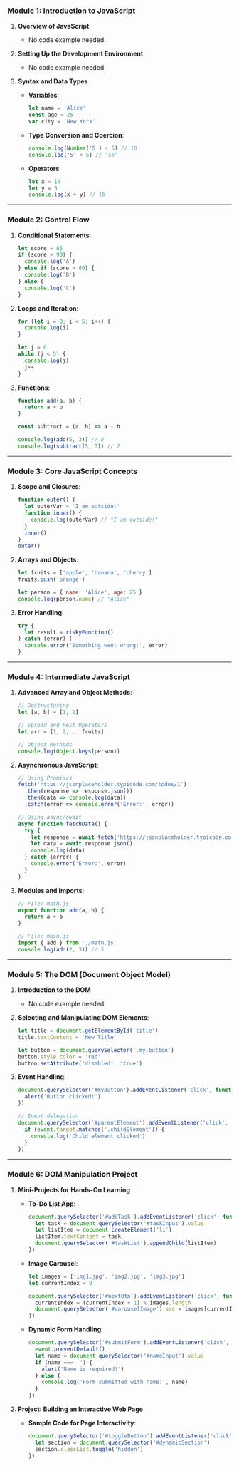 ### **Module 1: Introduction to JavaScript**

1. **Overview of JavaScript**

   - No code example needed.

2. **Setting Up the Development Environment**

   - No code example needed.

3. **Syntax and Data Types**

   - **Variables**:

     ```javascript
     let name = 'Alice'
     const age = 25
     var city = 'New York'
     ```

   - **Type Conversion and Coercion**:

     ```javascript
     console.log(Number('5') + 5) // 10
     console.log('5' + 5) // "55"
     ```

   - **Operators**:
     ```javascript
     let x = 10
     let y = 5
     console.log(x + y) // 15
     ```

---

### **Module 2: Control Flow**

1. **Conditional Statements**:

   ```javascript
   let score = 85
   if (score > 90) {
     console.log('A')
   } else if (score > 80) {
     console.log('B')
   } else {
     console.log('C')
   }
   ```

2. **Loops and Iteration**:

   ```javascript
   for (let i = 0; i < 5; i++) {
     console.log(i)
   }

   let j = 0
   while (j < 5) {
     console.log(j)
     j++
   }
   ```

3. **Functions**:

   ```javascript
   function add(a, b) {
     return a + b
   }

   const subtract = (a, b) => a - b

   console.log(add(5, 3)) // 8
   console.log(subtract(5, 3)) // 2
   ```

---

### **Module 3: Core JavaScript Concepts**

1. **Scope and Closures**:

   ```javascript
   function outer() {
     let outerVar = 'I am outside!'
     function inner() {
       console.log(outerVar) // "I am outside!"
     }
     inner()
   }
   outer()
   ```

2. **Arrays and Objects**:

   ```javascript
   let fruits = ['apple', 'banana', 'cherry']
   fruits.push('orange')

   let person = { name: 'Alice', age: 25 }
   console.log(person.name) // "Alice"
   ```

3. **Error Handling**:
   ```javascript
   try {
     let result = riskyFunction()
   } catch (error) {
     console.error('Something went wrong:', error)
   }
   ```

---

### **Module 4: Intermediate JavaScript**

1. **Advanced Array and Object Methods**:

   ```javascript
   // Destructuring
   let [a, b] = [1, 2]

   // Spread and Rest Operators
   let arr = [1, 2, ...fruits]

   // Object Methods
   console.log(Object.keys(person))
   ```

2. **Asynchronous JavaScript**:

   ```javascript
   // Using Promises
   fetch('https://jsonplaceholder.typicode.com/todos/1')
     .then(response => response.json())
     .then(data => console.log(data))
     .catch(error => console.error('Error:', error))

   // Using async/await
   async function fetchData() {
     try {
       let response = await fetch('https://jsonplaceholder.typicode.com/todos/1')
       let data = await response.json()
       console.log(data)
     } catch (error) {
       console.error('Error:', error)
     }
   }
   ```

3. **Modules and Imports**:

   ```javascript
   // File: math.js
   export function add(a, b) {
     return a + b
   }

   // File: main.js
   import { add } from './math.js'
   console.log(add(2, 3)) // 5
   ```

---

### **Module 5: The DOM (Document Object Model)**

1. **Introduction to the DOM**

   - No code example needed.

2. **Selecting and Manipulating DOM Elements**:

   ```javascript
   let title = document.getElementById('title')
   title.textContent = 'New Title'

   let button = document.querySelector('.my-button')
   button.style.color = 'red'
   button.setAttribute('disabled', 'true')
   ```

3. **Event Handling**:

   ```javascript
   document.querySelector('#myButton').addEventListener('click', function () {
     alert('Button clicked!')
   })

   // Event delegation
   document.querySelector('#parentElement').addEventListener('click', function (event) {
     if (event.target.matches('.childElement')) {
       console.log('Child element clicked')
     }
   })
   ```

---

### **Module 6: DOM Manipulation Project**

1. **Mini-Projects for Hands-On Learning**

   - **To-Do List App**:

     ```javascript
     document.querySelector('#addTask').addEventListener('click', function () {
       let task = document.querySelector('#taskInput').value
       let listItem = document.createElement('li')
       listItem.textContent = task
       document.querySelector('#taskList').appendChild(listItem)
     })
     ```

   - **Image Carousel**:

     ```javascript
     let images = ['img1.jpg', 'img2.jpg', 'img3.jpg']
     let currentIndex = 0

     document.querySelector('#nextBtn').addEventListener('click', function () {
       currentIndex = (currentIndex + 1) % images.length
       document.querySelector('#carouselImage').src = images[currentIndex]
     })
     ```

   - **Dynamic Form Handling**:
     ```javascript
     document.querySelector('#submitForm').addEventListener('click', function (event) {
       event.preventDefault()
       let name = document.querySelector('#nameInput').value
       if (name === '') {
         alert('Name is required!')
       } else {
         console.log('Form submitted with name:', name)
       }
     })
     ```

2. **Project: Building an Interactive Web Page**
   - **Sample Code for Page Interactivity**:
     ```javascript
     document.querySelector('#toggleButton').addEventListener('click', function () {
       let section = document.querySelector('#dynamicSection')
       section.classList.toggle('hidden')
     })
     ```
